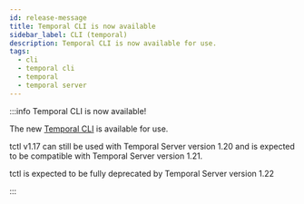 ```yaml
---
id: release-message
title: Temporal CLI is now available
sidebar_label: CLI (temporal)
description: Temporal CLI is now available for use.
tags:
  - cli
  - temporal cli
  - temporal
  - temporal server
---
```


:::info Temporal CLI is now available!

The new [Temporal CLI](/cli) is available for use.

tctl v1.17 can still be used with Temporal Server version 1.20 and is expected to be compatible with Temporal Server version 1.21.

tctl is expected to be fully deprecated by Temporal Server version 1.22

:::

